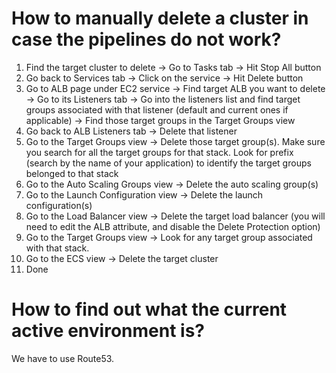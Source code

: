 # How to manually delete a cluster in case the pipelines do not work?

1. Find the target cluster to delete -> Go to Tasks tab -> Hit Stop All button
1. Go back to Services tab -> Click on the service -> Hit Delete button
1. Go to ALB page under EC2 service -> Find target ALB you want to delete -> Go to its Listeners tab -> Go into the listeners list and find target groups associated with that listener (default and current ones if applicable) -> Find those target groups in the Target Groups view
1. Go back to ALB Listeners tab -> Delete that listener
1. Go to the Target Groups view -> Delete those target group(s). Make sure you search for all the target groups for that stack. Look for prefix (search by the name of your application) to identify the target groups belonged to that stack
1. Go to the Auto Scaling Groups view -> Delete the auto scaling group(s)
1. Go to the Launch Configuration view -> Delete the launch configuration(s)
1. Go to the Load Balancer view -> Delete the target load balancer (you will need to edit the ALB attribute, and disable the Delete Protection option)
1. Go to the Target Groups view -> Look for any target group associated with that stack.
1. Go to the ECS view -> Delete the target cluster
1. Done


# How to find out what the current active environment is?

  We have to use Route53.
